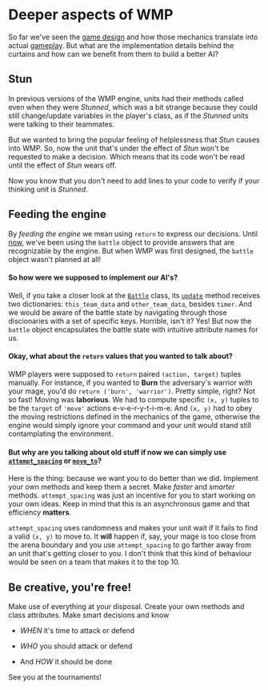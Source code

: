 # Deeper aspects of WMP

So far we've seen the [game design](2-mechanics.md) and how those mechanics
translate into actual [gameplay](3-how-to-play.md). But what are the
implementation details behind the curtains and how can we benefit from them to
build a better AI?

## Stun

In previous versions of the WMP engine, units had their methods called even when
they were _Stunned_, which was a bit strange because they could still change/update
variables in the player's class, as if the _Stunned_ units were talking to their
teammates.

But we wanted to bring the popular feeling of helplessness that _Stun_ causes
into WMP. So, now the unit that's under the effect of _Stun_ won't be requested
to make a decision. Which means that its code won't be read until the effect of
_Stun_ wears off.

Now you know that you don't need to add lines to your code to verify if your
thinking unit is _Stunned_.

## Feeding the engine

By _feeding the engine_ we mean using `return` to express our decisions. Until
[now](4-example.md), we've been using the `battle` object to provide answers
that are recognizable by the engine. But when WMP was first designed, the `battle`
object wasn't planned at all!

#### So how were we supposed to implement our AI's?

Well, if you take a closer look at the
[`Battle`](https://github.com/arthurpaulino/wmpbattle/blob/master/wmpbattle.py)
class, its
[`update`](https://github.com/arthurpaulino/wmpbattle/blob/master/wmpbattle.py#L218)
method receives two dictionaries: `this_team_data` and `other_team_data`, besides
`timer`. And we would be aware of the battle state by navigating through those
discionaries with a set of specific keys. Horrible, isn't it? Yes! But now the
`battle` object encapsulates the battle state with intuitive attribute names for
us.

#### Okay, what about the `return` values that you wanted to talk about?

WMP players were supposed to `return` paired `(action, target)` tuples manually.
For instance, if you wanted to **Burn** the adversary's warrior with your mage,
you'd do `return ('burn', 'warrior')`. Pretty simple, right? Not so fast! Moving
was **laborious**. We had to compute specific `(x, y)` tuples to be the `target`
of `'move'` actions e-v-e-r-y-t-i-m-e. And `(x, y)` had to obey the moving
restrictions defined in the mechanics of the game, otherwise the engine would
simply ignore your command and your unit would stand still contamplating the
environment.

#### But why are you talking about old stuff if now we can simply use [`attempt_spacing`](https://github.com/arthurpaulino/wmpbattle/blob/master/wmpbattle.py#L43) or [`move_to`](https://github.com/arthurpaulino/wmpbattle/blob/master/wmpbattle.py#L88)?

Here is the thing: because we want you to do better than we did. Implement your
own methods and keep them a secret. Make _faster_ and _smarter_ methods.
`attempt_spacing` was just an incentive for you to start working on your own ideas.
Keep in mind that this is an asynchronous game and that efficiency **matters**.

`attempt_spacing` uses randomness and makes your unit wait if it fails to find a
valid `(x, y)` to move to. It **will** happen if, say, your mage is too close
from the arena boundary and you use `attempt_spacing` to go farther away from an
unit that's getting closer to you. I don't think that this kind of behaviour
would be seen on a team that makes it to the top 10.

## Be creative, you're free!

Make use of everything at your disposal. Create your own methods and class
attributes. Make smart decisions and know

* *WHEN* it's time to attack or defend

* *WHO* you should attack or defend

* And *HOW* it should be done

See you at the tournaments!
